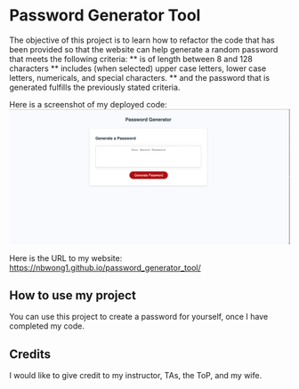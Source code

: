 # Password Generator Tool 

The objective of this project is to learn how to refactor the code that has been provided so that the website can help generate a random password that meets the following criteria:
** is of length between 8 and 128 characters
** includes (when selected) upper case letters, lower case letters, numericals, and special characters. 
** and the password that is generated fulfills the previously stated criteria.

Here is a screenshot of my deployed code:
![password_generator_tool](./assets/password_generator_tool.png)

Here is the URL to my website:
https://nbwong1.github.io/password_generator_tool/

## How to use my project
You can use this project to create a password for yourself, once I have completed my code.

## Credits
I would like to give credit to my instructor, TAs, the ToP, and my wife. 
